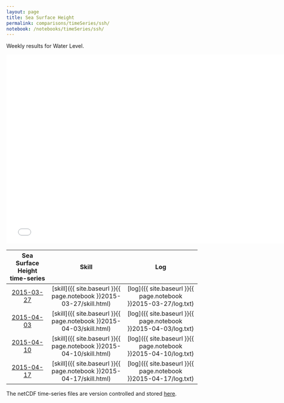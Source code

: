 ```yaml
---
layout: page
title: Sea Surface Height
permalink: comparisons/timeSeries/ssh/
notebook: /notebooks/timeSeries/ssh/
---
```


Weekly results for Water Level.

<iframe width="750" height="500" frameBorder="0" src="{{ site.baseurl }}{{ page.notebook }}2015-04-17/mapa.html" name="iframe"> <p>Your browser does not support iframes.</p> </iframe>


| Sea Surface Height time-series                                                                     | Skill                                                                | Log                                                            |
|:--------------------------------------------------------------------------------------------------:|:--------------------------------------------------------------------:|:--------------------------------------------------------------:|
| <a href="{{ site.baseurl }}{{ page.notebook }}2015-03-27/mapa.html" target="iframe">2015-03-27</a> | [skill]({{ site.baseurl }}{{ page.notebook }}2015-03-27/skill.html)  | [log]({{ site.baseurl }}{{ page.notebook }}2015-03-27/log.txt) |
| <a href="{{ site.baseurl }}{{ page.notebook }}2015-04-03/mapa.html" target="iframe">2015-04-03</a> | [skill]({{ site.baseurl }}{{ page.notebook }}2015-04-03/skill.html)  | [log]({{ site.baseurl }}{{ page.notebook }}2015-04-03/log.txt) |
| <a href="{{ site.baseurl }}{{ page.notebook }}2015-04-10/mapa.html" target="iframe">2015-04-10</a> | [skill]({{ site.baseurl }}{{ page.notebook }}2015-04-10/skill.html)  | [log]({{ site.baseurl }}{{ page.notebook }}2015-04-10/log.txt) |
| <a href="{{ site.baseurl }}{{ page.notebook }}2015-04-17/mapa.html" target="iframe">2015-04-17</a> | [skill]({{ site.baseurl }}{{ page.notebook }}2015-04-17/skill.html)  | [log]({{ site.baseurl }}{{ page.notebook }}2015-04-17/log.txt) |

The netCDF time-series files are version controlled and stored [here](https://github.com/ocefpaf/secoora/tree/gh-pages/notebooks/timeSeries/ssh).
